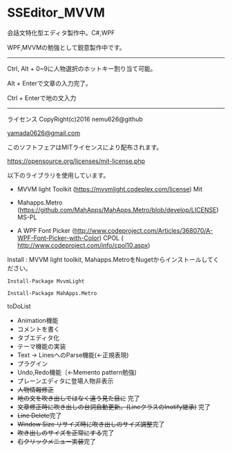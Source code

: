 # SSEditor_MVVM

会話文特化型エディタ製作中。C#,WPF


WPF,MVVMの勉強として鋭意製作中です。

----
Ctrl, Alt + 0~9に人物選択のホットキー割り当て可能。

Alt + Enterで文章の入力完了。

Ctrl + Enterで地の文入力

----
ライセンス
CopyRight(c)2016 nemu626@github

yamada0626@gmail.com

このソフトフェアはMITライセンスにより配布されます。

https://opensource.org/licenses/mit-license.php

以下のライブラリを使用しています。

+ MVVM light Toolkit (https://mvvmlight.codeplex.com/license) Mit
+ Mahapps.Metro (https://github.com/MahApps/MahApps.Metro/blob/develop/LICENSE) MS-PL 

+ A WPF Font Picker (http://www.codeproject.com/Articles/368070/A-WPF-Font-Picker-with-Color) CPOL
  ( http://www.codeproject.com/info/cpol10.aspx)

Install : MVVM light toolkit, Mahapps.MetroをNugetからインストールしてください。

	Install-Package MvvmLight
	
	Install-Package MahApps.Metro





toDoList

+ Animation機能
+ コメントを書く
+ タブエディタ化
+ テーマ機能の実装
+ Text -> LinesへのParse機能(←正規表現)
+ プラグイン
+ Undo,Redo機能（←Memento pattern勉強)
+ プレーンエディタに登場人物非表示
+ ~~人物情報修正~~
+ ~~地の文を吹き出しではなく違う見た目に~~ 完了
+ ~~文章修正時に吹き出しの台詞自動更新。(LineクラスのInotify継承)~~ 完了
+ ~~Line Delete~~完了
+ ~~Window Size リサイズ時に吹き出しのサイズ調整~~完了
+ ~~吹き出しのサイズを正常にする~~完了
+ ~~右クリックメニュー実装~~完了
